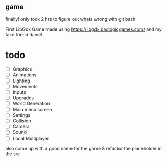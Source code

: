 ## game
finally! only took 2 hrs to figure out whats wrong with git bash

First LibGdx Game made
using https://libgdx.badlogicgames.com/
and my fake friend daniel
# todo
- [ ] Graphics
- [ ] Animations
- [ ] Lighting
- [ ] Movements
- [ ] Inputs
- [ ] Upgrades
- [ ] World Generation
- [ ] Main menu screen
- [ ] Settings
- [ ] Collision
- [ ] Camera
- [ ] Sound
- [ ] Local Multiplayer

also come up with a good name for the game & refactor the placeholder in the src

